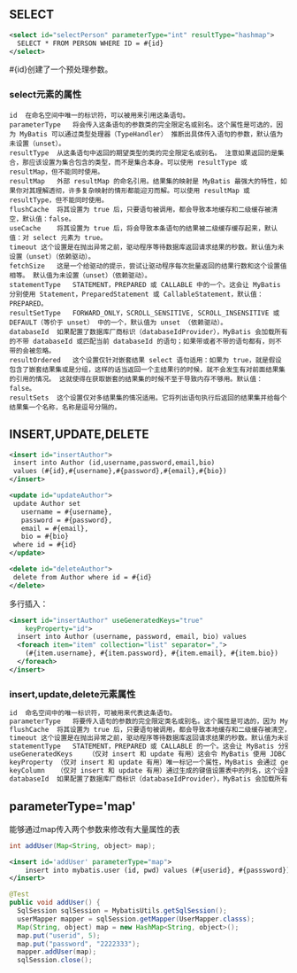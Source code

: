 ## SELECT
```xml
<select id="selectPerson" parameterType="int" resultType="hashmap">
  SELECT * FROM PERSON WHERE ID = #{id}
</select>
```
#{id}创建了一个预处理参数。
### select元素的属性

    id	在命名空间中唯一的标识符，可以被用来引用这条语句。
    parameterType	将会传入这条语句的参数类的完全限定名或别名。这个属性是可选的，因为 MyBatis 可以通过类型处理器（TypeHandler） 推断出具体传入语句的参数，默认值为未设置（unset）。
    resultType	从这条语句中返回的期望类型的类的完全限定名或别名。 注意如果返回的是集合，那应该设置为集合包含的类型，而不是集合本身。可以使用 resultType 或 resultMap，但不能同时使用。
    resultMap	外部 resultMap 的命名引用。结果集的映射是 MyBatis 最强大的特性，如果你对其理解透彻，许多复杂映射的情形都能迎刃而解。可以使用 resultMap 或 resultType，但不能同时使用。
    flushCache	将其设置为 true 后，只要语句被调用，都会导致本地缓存和二级缓存被清空，默认值：false。
    useCache	将其设置为 true 后，将会导致本条语句的结果被二级缓存缓存起来，默认值：对 select 元素为 true。
    timeout	这个设置是在抛出异常之前，驱动程序等待数据库返回请求结果的秒数。默认值为未设置（unset）（依赖驱动）。
    fetchSize	这是一个给驱动的提示，尝试让驱动程序每次批量返回的结果行数和这个设置值相等。 默认值为未设置（unset）（依赖驱动）。
    statementType	STATEMENT，PREPARED 或 CALLABLE 中的一个。这会让 MyBatis 分别使用 Statement，PreparedStatement 或 CallableStatement，默认值：PREPARED。
    resultSetType	FORWARD_ONLY，SCROLL_SENSITIVE, SCROLL_INSENSITIVE 或 DEFAULT（等价于 unset） 中的一个，默认值为 unset （依赖驱动）。
    databaseId	如果配置了数据库厂商标识（databaseIdProvider），MyBatis 会加载所有的不带 databaseId 或匹配当前 databaseId 的语句；如果带或者不带的语句都有，则不带的会被忽略。
    resultOrdered	这个设置仅针对嵌套结果 select 语句适用：如果为 true，就是假设包含了嵌套结果集或是分组，这样的话当返回一个主结果行的时候，就不会发生有对前面结果集的引用的情况。 这就使得在获取嵌套的结果集的时候不至于导致内存不够用。默认值：false。
    resultSets	这个设置仅对多结果集的情况适用。它将列出语句执行后返回的结果集并给每个结果集一个名称，名称是逗号分隔的。
   
 ## INSERT,UPDATE,DELETE
 ```xml
 <insert id="insertAuthor">
  insert into Author (id,username,password,email,bio)
  values (#{id},#{username},#{password},#{email},#{bio})
</insert>

<update id="updateAuthor">
  update Author set
    username = #{username},
    password = #{password},
    email = #{email},
    bio = #{bio}
  where id = #{id}
</update>

<delete id="deleteAuthor">
  delete from Author where id = #{id}
</delete>
```
多行插入：
```xml
<insert id="insertAuthor" useGeneratedKeys="true"
    keyProperty="id">
  insert into Author (username, password, email, bio) values
  <foreach item="item" collection="list" separator=",">
    (#{item.username}, #{item.password}, #{item.email}, #{item.bio})
  </foreach>
</insert>
```
### insert,update,delete元素属性
```xml
id	命名空间中的唯一标识符，可被用来代表这条语句。
parameterType	将要传入语句的参数的完全限定类名或别名。这个属性是可选的，因为 MyBatis 可以通过类型处理器推断出具体传入语句的参数，默认值为未设置（unset）。
flushCache	将其设置为 true 后，只要语句被调用，都会导致本地缓存和二级缓存被清空，默认值：true（对于 insert、update 和 delete 语句）。
timeout	这个设置是在抛出异常之前，驱动程序等待数据库返回请求结果的秒数。默认值为未设置（unset）（依赖驱动）。
statementType	STATEMENT，PREPARED 或 CALLABLE 的一个。这会让 MyBatis 分别使用 Statement，PreparedStatement 或 CallableStatement，默认值：PREPARED。
useGeneratedKeys	（仅对 insert 和 update 有用）这会令 MyBatis 使用 JDBC 的 getGeneratedKeys 方法来取出由数据库内部生成的主键（比如：像 MySQL 和 SQL Server 这样的关系数据库管理系统的自动递增字段），默认值：false。
keyProperty	（仅对 insert 和 update 有用）唯一标记一个属性，MyBatis 会通过 getGeneratedKeys 的返回值或者通过 insert 语句的 selectKey 子元素设置它的键值，默认值：未设置（unset）。如果希望得到多个生成的列，也可以是逗号分隔的属性名称列表。
keyColumn	（仅对 insert 和 update 有用）通过生成的键值设置表中的列名，这个设置仅在某些数据库（像 PostgreSQL）是必须的，当主键列不是表中的第一列的时候需要设置。如果希望使用多个生成的列，也可以设置为逗号分隔的属性名称列表。
databaseId	如果配置了数据库厂商标识（databaseIdProvider），MyBatis 会加载所有的不带 databaseId 或匹配当前 databaseId 的语句；如果带或者不带的语句都有，则不带的会被忽略。
```
## parameterType='map'
能够通过map传入两个参数来修改有大量属性的表
```java
int addUser(Map<String, object> map);
```
```xml
<insert id='addUser' parameterType="map">
    insert into mybatis.user (id, pwd) values (#{userid}, #{passsword});
</insert>
```
```java
@Test
public void addUser() {
  SqlSession sqlSession = MybatisUtils.getSqlSession();
  userMapper mapper = sqlSession.getMapper(UserMapper.classs);
  Map(String, object) map = new HashMap<String, object>();
  map.put("userid", 5);
  map.put("password", "2222333");
  mapper.addUser(map);
  sqlSession.close();
```
